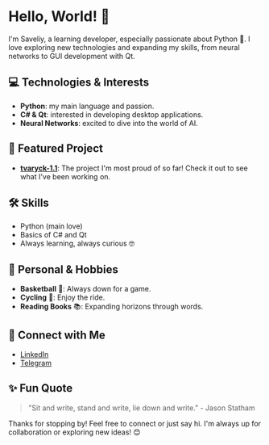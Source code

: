# Hello, World! 👋

I'm Saveliy, a learning developer, especially passionate about Python 💖. I love exploring new technologies and expanding my skills, from neural networks to GUI development with Qt.

## 💻 Technologies & Interests
- **Python**: my main language and passion.
- **C# & Qt**: interested in developing desktop applications.
- **Neural Networks**: excited to dive into the world of AI.

## 📂 Featured Project
- **[tvaryck-1.1](([https://github.com/sackvoich/tvaryck-1.1]))**: The project I'm most proud of so far! Check it out to see what I've been working on.

## 🛠️ Skills
- Python (main love)
- Basics of C# and Qt
- Always learning, always curious 🤓

## 🌱 Personal & Hobbies
- **Basketball** 🏀: Always down for a game.
- **Cycling** 🚴: Enjoy the ride.
- **Reading Books** 📚: Expanding horizons through words.

## 🔗 Connect with Me
- [LinkedIn](https://www.linkedin.com/in/saveliy-kurashov-3ab4a0328/)
- [Telegram](https://t.me/sackvoich)

## ✨ Fun Quote
> "Sit and write, stand and write, lie down and write." - Jason Statham

Thanks for stopping by! Feel free to connect or just say hi. I'm always up for collaboration or exploring new ideas! 😊

